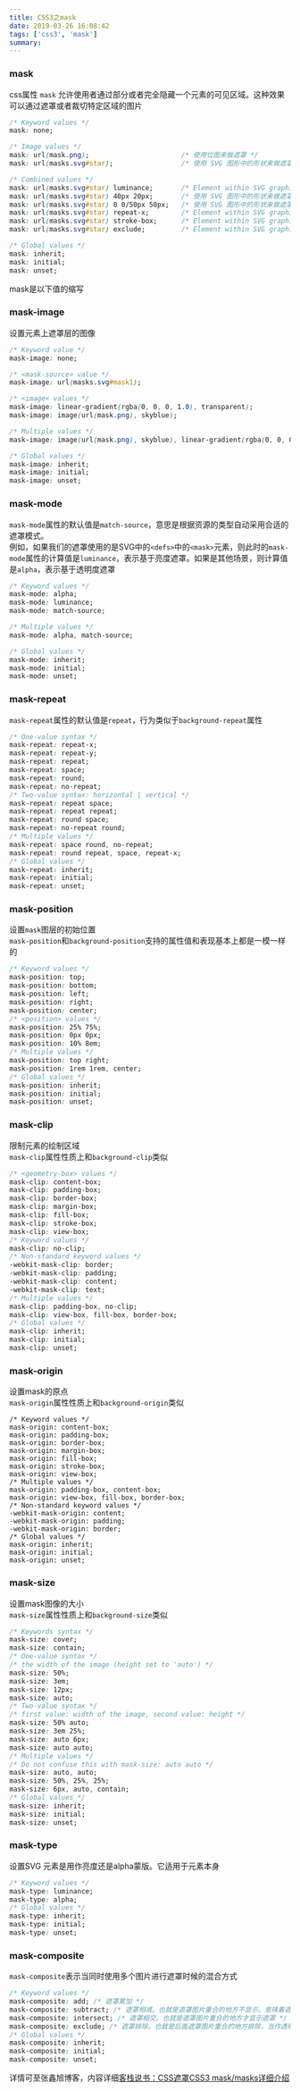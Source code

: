 ```yaml
---
title: CSS3之mask
date: 2019-03-26 16:08:42
tags: ['css3', 'mask']
summary:
---
```

<a name="mask"></a>
### mask
css属性 `mask` 允许使用者通过部分或者完全隐藏一个元素的可见区域。这种效果可以通过遮罩或者裁切特定区域的图片
```css
/* Keyword values */
mask: none;

/* Image values */
mask: url(mask.png);                       /* 使用位图来做遮罩 */
mask: url(masks.svg#star);                 /* 使用 SVG 图形中的形状来做遮罩 */

/* Combined values */
mask: url(masks.svg#star) luminance;       /* Element within SVG graphic used as luminance mask */
mask: url(masks.svg#star) 40px 20px;       /* 使用 SVG 图形中的形状来做遮罩并设定它的位置：离上边缘40px，离左边缘20px */
mask: url(masks.svg#star) 0 0/50px 50px;   /* 使用 SVG 图形中的形状来做遮罩并设定它的位置和大小：长宽都是50px */
mask: url(masks.svg#star) repeat-x;        /* Element within SVG graphic used as horizontally repeated mask */
mask: url(masks.svg#star) stroke-box;      /* Element within SVG graphic used as mask extending to the box enclosed by the stroke */
mask: url(masks.svg#star) exclude;         /* Element within SVG graphic used as mask and combined with background using non-overlapping parts */

/* Global values */
mask: inherit;
mask: initial;
mask: unset;
```
mask是以下值的缩写
<a name="mask-image"></a>
### mask-image
设置元素上遮罩层的图像
```css
/* Keyword value */
mask-image: none;

/* <mask-source> value */
mask-image: url(masks.svg#mask1);

/* <image< values */
mask-image: linear-gradient(rgba(0, 0, 0, 1.0), transparent);
mask-image: image(url(mask.png), skyblue);

/* Multiple values */
mask-image: image(url(mask.png), skyblue), linear-gradient(rgba(0, 0, 0, 1.0), transparent);

/* Global values */
mask-image: inherit;
mask-image: initial;
mask-image: unset;
```
<a name="mask-mode"></a>
### mask-mode
`mask-mode`属性的默认值是`match-source`，意思是根据资源的类型自动采用合适的遮罩模式。<br />例如，如果我们的遮罩使用的是SVG中的`<defs>`中的`<mask>`元素，则此时的`mask-mode`属性的计算值是`luminance`，表示基于亮度遮罩。如果是其他场景，则计算值是`alpha`，表示基于透明度遮罩
```css
/* Keyword values */
mask-mode: alpha;
mask-mode: luminance;
mask-mode: match-source;

/* Multiple values */
mask-mode: alpha, match-source;

/* Global values */
mask-mode: inherit;
mask-mode: initial;
mask-mode: unset;
```
<a name="mask-repeat"></a>
### mask-repeat
`mask-repeat`属性的默认值是`repeat`，行为类似于`background-repeat`属性
```css
/* One-value syntax */
mask-repeat: repeat-x;
mask-repeat: repeat-y;
mask-repeat: repeat;
mask-repeat: space;
mask-repeat: round;
mask-repeat: no-repeat;
/* Two-value syntax: horizontal | vertical */
mask-repeat: repeat space;
mask-repeat: repeat repeat;
mask-repeat: round space;
mask-repeat: no-repeat round;
/* Multiple values */
mask-repeat: space round, no-repeat;
mask-repeat: round repeat, space, repeat-x;
/* Global values */
mask-repeat: inherit;
mask-repeat: initial;
mask-repeat: unset;
```
<a name="mask-position"></a>
### mask-position
设置`mask`图层的初始位置<br />`mask-position`和`background-position`支持的属性值和表现基本上都是一模一样的
```css
/* Keyword values */
mask-position: top;
mask-position: bottom;
mask-position: left;
mask-position: right;
mask-position: center;
/* <position> values */
mask-position: 25% 75%;
mask-position: 0px 0px;
mask-position: 10% 8em;
/* Multiple values */
mask-position: top right;
mask-position: 1rem 1rem, center;
/* Global values */
mask-position: inherit;
mask-position: initial;
mask-position: unset;
```
<a name="mask-clip"></a>
### mask-clip
限制元素的绘制区域<br />`mask-clip`属性性质上和`background-clip`类似
```css
/* <geometry-box> values */
mask-clip: content-box;
mask-clip: padding-box;
mask-clip: border-box;
mask-clip: margin-box;
mask-clip: fill-box;
mask-clip: stroke-box;
mask-clip: view-box;
/* Keyword values */
mask-clip: no-clip;
/* Non-standard keyword values */
-webkit-mask-clip: border;
-webkit-mask-clip: padding;
-webkit-mask-clip: content;
-webkit-mask-clip: text;
/* Multiple values */
mask-clip: padding-box, no-clip;
mask-clip: view-box, fill-box, border-box;
/* Global values */
mask-clip: inherit;
mask-clip: initial;
mask-clip: unset;
```
<a name="mask-origin"></a>
### mask-origin
设置mask的原点<br />`mask-origin`属性性质上和`background-origin`类似
```
/* Keyword values */
mask-origin: content-box;
mask-origin: padding-box;
mask-origin: border-box;
mask-origin: margin-box;
mask-origin: fill-box;
mask-origin: stroke-box;
mask-origin: view-box;
/* Multiple values */
mask-origin: padding-box, content-box;
mask-origin: view-box, fill-box, border-box;
/* Non-standard keyword values */
-webkit-mask-origin: content;
-webkit-mask-origin: padding;
-webkit-mask-origin: border;
/* Global values */
mask-origin: inherit;
mask-origin: initial;
mask-origin: unset;
```
<a name="mask-size"></a>
### mask-size
设置mask图像的大小<br />`mask-size`属性性质上和`background-size`类似
```css
/* Keywords syntax */
mask-size: cover;
mask-size: contain;
/* One-value syntax */
/* the width of the image (height set to 'auto') */
mask-size: 50%;
mask-size: 3em;
mask-size: 12px;
mask-size: auto;
/* Two-value syntax */
/* first value: width of the image, second value: height */
mask-size: 50% auto;
mask-size: 3em 25%;
mask-size: auto 6px;
mask-size: auto auto;
/* Multiple values */
/* Do not confuse this with mask-size: auto auto */
mask-size: auto, auto;
mask-size: 50%, 25%, 25%;
mask-size: 6px, auto, contain;
/* Global values */
mask-size: inherit;
mask-size: initial;
mask-size: unset;
```
<a name="mask-type"></a>
### mask-type
设置SVG <mask>元素是用作亮度还是alpha蒙版。它适用于<mask>元素本身
```css
/* Keyword values */
mask-type: luminance;
mask-type: alpha;
/* Global values */
mask-type: inherit;
mask-type: initial;
mask-type: unset;
```
<a name="mask-composite"></a>
### mask-composite
`mask-composite`表示当同时使用多个图片进行遮罩时候的混合方式
```css
/* Keyword values */
mask-composite: add; /* 遮罩累加 */
mask-composite: subtract; /* 遮罩相减。也就是遮罩图片重合的地方不显示。意味着遮罩图片越多，遮罩区域越小 */
mask-composite: intersect; /* 遮罩相交。也就是遮罩图片重合的地方才显示遮罩 */
mask-composite: exclude; /* 遮罩排除。也就是后面遮罩图片重合的地方排除，当作透明处理 */
/* Global values */
mask-composite: inherit;
mask-composite: initial;
mask-composite: unset;
```

详情可至张鑫旭博客，内容详细[客栈说书：CSS遮罩CSS3 mask/masks详细介绍](https://www.zhangxinxu.com/wordpress/2017/11/css-css3-mask-masks/)